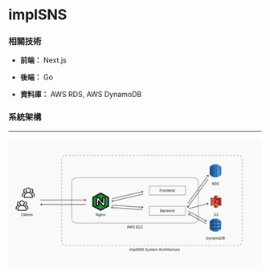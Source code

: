 # implSNS

### 相關技術
- **前端：** Next.js

- **後端：** Go

- **資料庫：** AWS RDS, AWS DynamoDB 

### 系統架構
---
<img align=center src=./assets/architecture.png>
